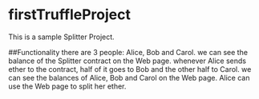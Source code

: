 # firstTruffleProject
This is a sample Splitter Project.

##Functionality
there are 3 people: Alice, Bob and Carol.
we can see the balance of the Splitter contract on the Web page.
whenever Alice sends ether to the contract, half of it goes to Bob and the other half to Carol.
we can see the balances of Alice, Bob and Carol on the Web page.
Alice can use the Web page to split her ether.

